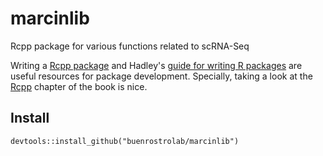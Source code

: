 # marcinlib
Rcpp package for various functions related to scRNA-Seq

Writing a [Rcpp package](http://dirk.eddelbuettel.com/code/rcpp/Rcpp-package.pdf) and Hadley's [guide for writing R packages](http://r-pkgs.had.co.nz/) are useful resources for package development. Specially, taking a look at the [Rcpp](http://adv-r.had.co.nz/Rcpp.html) chapter of the book is nice. 

## Install
```
devtools::install_github("buenrostrolab/marcinlib")
```

